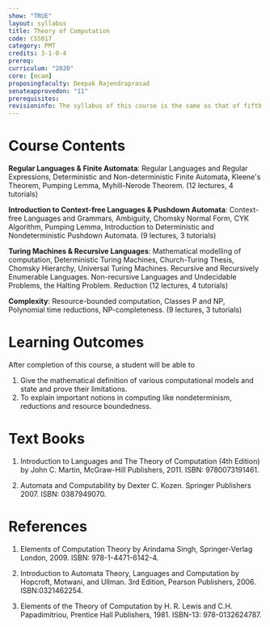 ```yaml
---
show: "TRUE"
layout: syllabus
title: Theory of Computation
code: CS5017
category: PMT
credits: 3-1-0-4
prereq:
curriculum: "2020"
core: [mcam]
proposingfaculty: Deepak Rajendraprasad
senateapprovedon: "11"
prerequisites:
revisioninfo: The syllabus of this course is the same as that of fifth semester B.Tech CS course CS3050. The examination and evaluation pattern of the two courses may differ.
---
```



# Course Contents
**Regular Languages & Finite Automata**: Regular Languages and Regular Expressions, Deterministic and Non-deterministic Finite Automata, Kleene's Theorem, Pumping Lemma, Myhill-Nerode Theorem. (12 lectures, 4 tutorials)

**Introduction to Context-free Languages & Pushdown Automata**: Context-free Languages and Grammars, Ambiguity, Chomsky Normal Form, CYK Algorithm, Pumping Lemma, Introduction to Deterministic and Nondeterministic Pushdown Automata.  (9 lectures,  3 tutorials) 

**Turing Machines & Recursive Languages**: Mathematical modelling of computation, Deterministic Turing Machines, Church-Turing Thesis, Chomsky Hierarchy, Universal Turing Machines. Recursive and Recursively Enumerable Languages. Non-recursive Languages and Undecidable Problems, the Halting Problem. Reduction  (12 lectures, 4 tutorials) 

**Complexity**: Resource-bounded computation, Classes P and NP, Polynomial time reductions, NP-completeness. (9 lectures,  3 tutorials)

# Learning Outcomes
After completion of this course, a student will be able to

1. Give the mathematical definition of various computational models and
    state and prove their limitations.
2. To explain important notions in computing like nondeterminism,
    reductions and resource boundedness.

# Text Books
1. Introduction to Languages and The Theory of Computation (4th Edition) by John C. Martin, McGraw-Hill Publishers, 2011. ISBN: 9780073191461.

2. Automata and Computability by Dexter C. Kozen. Springer Publishers 2007. ISBN: 0387949070.

# References
1. Elements of Computation Theory by Arindama Singh, Springer-Verlag London, 2009. ISBN: 978-1-4471-6142-4.

2. Introduction to Automata Theory, Languages and Computation by Hopcroft, Motwani, and Ullman. 3rd Edition, Pearson Publishers, 2006. ISBN:0321462254.

3. Elements of the Theory of Computation by H. R. Lewis and C.H. Papadimitriou, Prentice Hall Publishers, 1981. ISBN-13: 978-0132624787.


